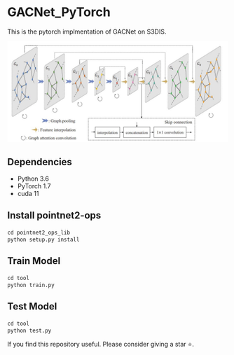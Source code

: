 # GACNet_PyTorch
This is the pytorch implmentation of GACNet on S3DIS.
<p align="middle">
  <img src="flowchart.jpg">
</p>

## Dependencies
- Python 3.6
- PyTorch 1.7
- cuda 11


## Install pointnet2-ops

  ```
  cd pointnet2_ops_lib
  python setup.py install
  ```
  
## Train Model
  ```
  cd tool
  python train.py
  ```

## Test Model
  ```
  cd tool
  python test.py
  ```
If you find this repository useful. Please consider giving a star :star:.
